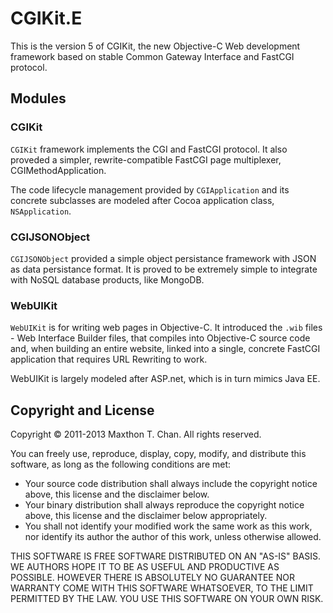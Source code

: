 # CGIKit.E

This is the version 5 of CGIKit, the new Objective-C Web development framework
based on stable Common Gateway Interface and FastCGI protocol.

## Modules

### CGIKit

`CGIKit` framework implements the CGI and FastCGI protocol. It also proveded a
simpler, rewrite-compatible FastCGI page multiplexer, CGIMethodApplication.

The code lifecycle management provided by `CGIApplication` and its concrete
subclasses are modeled after Cocoa application class, `NSApplication`.

### CGIJSONObject

`CGIJSONObject` provided a simple object persistance framework with JSON as data
persistance format. It is proved to be extremely simple to integrate with NoSQL
database products, like MongoDB.

### WebUIKit

`WebUIKit` is for writing web pages in Objective-C. It introduced the `.wib`
files - Web Interface Builder files, that compiles into Objective-C source code
and, when building an entire website, linked into a single, concrete FastCGI
application that requires URL Rewriting to work.

WebUIKit is largely modeled after ASP.net, which is in turn mimics Java EE.

## Copyright and License

Copyright &copy; 2011-2013 Maxthon T. Chan. All rights reserved.

You can freely use, reproduce, display, copy, modify, and distribute this
software, as long as the following conditions are met:

*   Your source code distribution shall always include the copyright notice
    above, this license and the disclaimer below.
*   Your binary distribution shall always reproduce the copyright notice above,
    this license and the disclaimer below appropriately.
*   You shall not identify your modified work the same work as this work, nor
    identify its author the author of this work, unless otherwise allowed.

THIS SOFTWARE IS FREE SOFTWARE DISTRIBUTED ON AN "AS-IS" BASIS. WE AUTHORS HOPE
IT TO BE AS USEFUL AND PRODUCTIVE AS POSSIBLE. HOWEVER THERE IS ABSOLUTELY NO
GUARANTEE NOR WARRANTY COME WITH THIS SOFTWARE WHATSOEVER, TO THE LIMIT
PERMITTED BY THE LAW. YOU USE THIS SOFTWARE ON YOUR OWN RISK.
